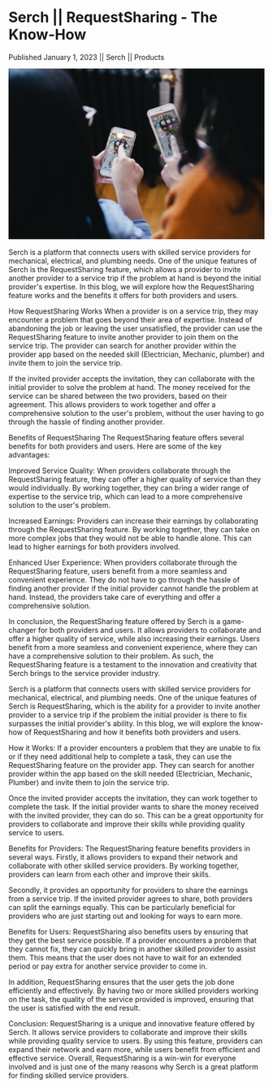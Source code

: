 # Serch || RequestSharing - The Know-How

Published January 1, 2023 || Serch || Products

![RequestSharing](../../../../../assets/blog/requestSharing.jpg)

Serch is a platform that connects users with skilled service providers for mechanical, electrical, and plumbing needs. One of the unique features of Serch is the RequestSharing feature, which allows a provider to invite another provider to a service trip if the problem at hand is beyond the initial provider's expertise. In this blog, we will explore how the RequestSharing feature works and the benefits it offers for both providers and users.

How RequestSharing Works
When a provider is on a service trip, they may encounter a problem that goes beyond their area of expertise. Instead of abandoning the job or leaving the user unsatisfied, the provider can use the RequestSharing feature to invite another provider to join them on the service trip. The provider can search for another provider within the provider app based on the needed skill (Electrician, Mechanic, plumber) and invite them to join the service trip.

If the invited provider accepts the invitation, they can collaborate with the initial provider to solve the problem at hand. The money received for the service can be shared between the two providers, based on their agreement. This allows providers to work together and offer a comprehensive solution to the user's problem, without the user having to go through the hassle of finding another provider.

Benefits of RequestSharing
The RequestSharing feature offers several benefits for both providers and users. Here are some of the key advantages:

Improved Service Quality: When providers collaborate through the RequestSharing feature, they can offer a higher quality of service than they would individually. By working together, they can bring a wider range of expertise to the service trip, which can lead to a more comprehensive solution to the user's problem.

Increased Earnings: Providers can increase their earnings by collaborating through the RequestSharing feature. By working together, they can take on more complex jobs that they would not be able to handle alone. This can lead to higher earnings for both providers involved.

Enhanced User Experience: When providers collaborate through the RequestSharing feature, users benefit from a more seamless and convenient experience. They do not have to go through the hassle of finding another provider if the initial provider cannot handle the problem at hand. Instead, the providers take care of everything and offer a comprehensive solution.

In conclusion, the RequestSharing feature offered by Serch is a game-changer for both providers and users. It allows providers to collaborate and offer a higher quality of service, while also increasing their earnings. Users benefit from a more seamless and convenient experience, where they can have a comprehensive solution to their problem. As such, the RequestSharing feature is a testament to the innovation and creativity that Serch brings to the service provider industry.

Serch is a platform that connects users with skilled service providers for mechanical, electrical, and plumbing needs. One of the unique features of Serch is RequestSharing, which is the ability for a provider to invite another provider to a service trip if the problem the initial provider is there to fix surpasses the initial provider's ability. In this blog, we will explore the know-how of RequestSharing and how it benefits both providers and users.

How it Works:
If a provider encounters a problem that they are unable to fix or if they need additional help to complete a task, they can use the RequestSharing feature on the provider app. They can search for another provider within the app based on the skill needed (Electrician, Mechanic, Plumber) and invite them to join the service trip.

Once the invited provider accepts the invitation, they can work together to complete the task. If the initial provider wants to share the money received with the invited provider, they can do so. This can be a great opportunity for providers to collaborate and improve their skills while providing quality service to users.

Benefits for Providers:
The RequestSharing feature benefits providers in several ways. Firstly, it allows providers to expand their network and collaborate with other skilled service providers. By working together, providers can learn from each other and improve their skills.

Secondly, it provides an opportunity for providers to share the earnings from a service trip. If the invited provider agrees to share, both providers can split the earnings equally. This can be particularly beneficial for providers who are just starting out and looking for ways to earn more.

Benefits for Users:
RequestSharing also benefits users by ensuring that they get the best service possible. If a provider encounters a problem that they cannot fix, they can quickly bring in another skilled provider to assist them. This means that the user does not have to wait for an extended period or pay extra for another service provider to come in.

In addition, RequestSharing ensures that the user gets the job done efficiently and effectively. By having two or more skilled providers working on the task, the quality of the service provided is improved, ensuring that the user is satisfied with the end result.

Conclusion:
RequestSharing is a unique and innovative feature offered by Serch. It allows service providers to collaborate and improve their skills while providing quality service to users. By using this feature, providers can expand their network and earn more, while users benefit from efficient and effective service. Overall, RequestSharing is a win-win for everyone involved and is just one of the many reasons why Serch is a great platform for finding skilled service providers.
